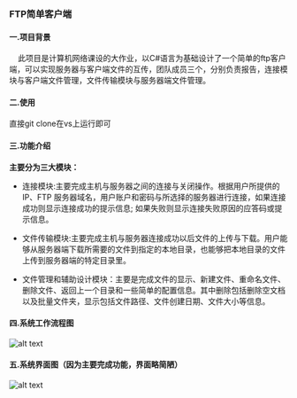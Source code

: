 ### FTP简单客户端

#### 一.项目背景

    此项目是计算机网络课设的大作业，以C#语言为基础设计了一个简单的ftp客户端，可以实现服务器与客户端文件的互传，团队成员三个，分别负责报告，连接模块与客户端文件管理，文件传输模块与服务器端文件管理。

#### 二.使用

直接git clone在vs上运行即可

#### 三.功能介绍

**主要分为三大模块：**

+ 连接模块:主要完成主机与服务器之间的连接与关闭操作。根据用户所提供的IP、FTP 服务器域名，用户账户和密码与所选择的服务器进行连接，如果连接成功则显示连接成功的提示信息; 如果失败则显示连接失败原因的应答码或提示信息。

+ 文件传输模块:主要完成主机与服务器连接成功以后文件的上传与下载。用户能够从服务器端下载所需要的文件到指定的本地目录，也能够把本地目录的文件上传到服务器端的特定目录里。

+ 文件管理和辅助设计模块：主要是完成文件的显示、新建文件、重命名文件、删除文件、返回上一个目录和一些简单的配置信息。其中删除包括删除空文档以及批量文件夹，显示包括文件路径、文件创建日期、文件大小等信息。

#### 四.系统工作流程图

![alt text](F:\project\C%23\ftp\系统工作流程图.png "Title")

#### 五.系统界面图（因为主要完成功能，界面略简陋）

![alt text](F:\project\C%23\ftp\系统界面图.png)
